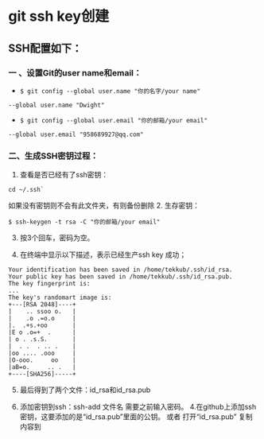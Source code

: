 # git ssh key创建

## SSH配置如下：

### 一 、设置Git的user name和email：

- `$ git config --global user.name "你的名字/your name"`

```
--global user.name "Dwight"
```


- `$ git config --global user.email "你的邮箱/your email"`


```
--global user.email "958689927@qq.com"
```


### 二、生成SSH密钥过程：

1. 查看是否已经有了ssh密钥：

```
cd ~/.ssh`
```

如果没有密钥则不会有此文件夹，有则备份删除
2. 生存密钥：

```
$ ssh-keygen -t rsa -C "你的邮箱/your email"
```


3. 按3个回车，密码为空。

4. 在终端中显示以下描述，表示已经生产ssh key 成功；

```
Your identification has been saved in /home/tekkub/.ssh/id_rsa.
Your public key has been saved in /home/tekkub/.ssh/id_rsa.pub.
The key fingerprint is:
...
The key's randomart image is:
+---[RSA 2048]----+
|    .. ssoo o.   |
|    .o .=o.o     |
|.  .+s.+oo       |
|E o .o=+  .      |
| o . .s.S.       |
|  . .  . .. .    |
|oo .... .ooo     |
|O-ooo.     oo    |
|aB=o.     .. .   |
+----[SHA256]-----+
```


5. 最后得到了两个文件：id_rsa和id_rsa.pub

6. 添加密钥到ssh：ssh-add 文件名
需要之前输入密码。
4.在github上添加ssh密钥，这要添加的是“id_rsa.pub”里面的公钥。
或者 打开“id_rsa.pub” 复制内容到
